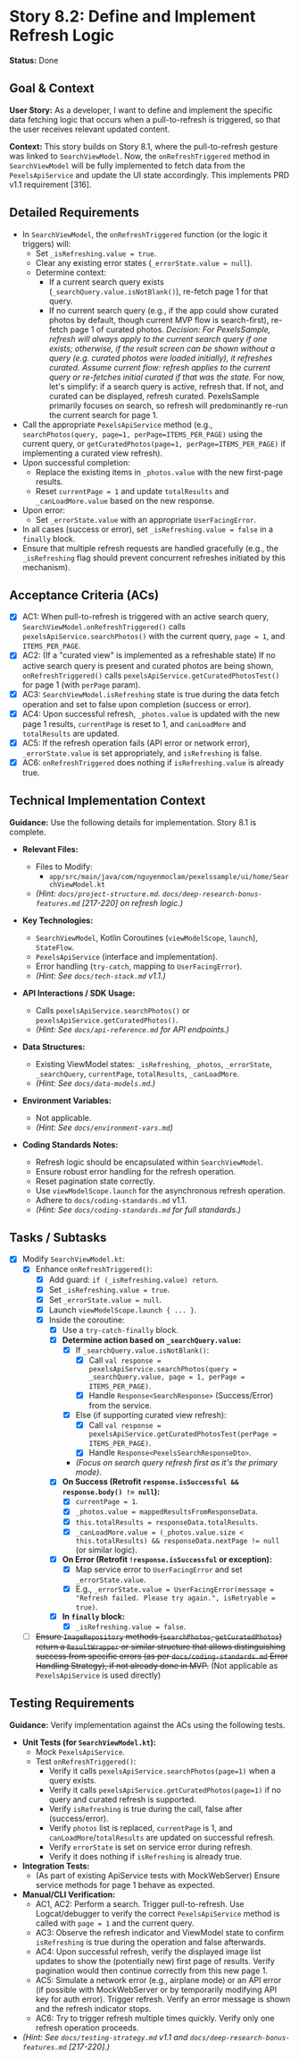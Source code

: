 # Story 8.2: Define and Implement Refresh Logic

**Status:** Done

## Goal & Context

**User Story:** As a developer, I want to define and implement the specific data fetching logic that occurs when a pull-to-refresh is triggered, so that the user receives relevant updated content.

**Context:** This story builds on Story 8.1, where the pull-to-refresh gesture was linked to `SearchViewModel`. Now, the `onRefreshTriggered` method in `SearchViewModel` will be fully implemented to fetch data from the `PexelsApiService` and update the UI state accordingly. This implements PRD v1.1 requirement [316].

## Detailed Requirements

* In `SearchViewModel`, the `onRefreshTriggered` function (or the logic it triggers) will:
    * Set `_isRefreshing.value = true`.
    * Clear any existing error states (`_errorState.value = null`).
    * Determine context:
        * If a current search query exists (`_searchQuery.value.isNotBlank()`), re-fetch page 1 for that query.
        * If no current search query (e.g., if the app could show curated photos by default, though current MVP flow is search-first), re-fetch page 1 of curated photos. *Decision: For PexelsSample, refresh will always apply to the current search query if one exists; otherwise, if the result screen can be shown without a query (e.g. curated photos were loaded initially), it refreshes curated. Assume current flow: refresh applies to the current query or re-fetches initial curated if that was the state.* For now, let's simplify: if a search query is active, refresh that. If not, and curated can be displayed, refresh curated. PexelsSample primarily focuses on search, so refresh will predominantly re-run the current search for page 1.
* Call the appropriate `PexelsApiService` method (e.g., `searchPhotos(query, page=1, perPage=ITEMS_PER_PAGE)` using the current query, or `getCuratedPhotos(page=1, perPage=ITEMS_PER_PAGE)` if implementing a curated view refresh).
* Upon successful completion:
    * Replace the existing items in `_photos.value` with the new first-page results.
    * Reset `currentPage = 1` and update `totalResults` and `_canLoadMore.value` based on the new response.
* Upon error:
    * Set `_errorState.value` with an appropriate `UserFacingError`.
* In all cases (success or error), set `_isRefreshing.value = false` in a `finally` block.
* Ensure that multiple refresh requests are handled gracefully (e.g., the `_isRefreshing` flag should prevent concurrent refreshes initiated by this mechanism).

## Acceptance Criteria (ACs)

* [X] AC1: When pull-to-refresh is triggered with an active search query, `SearchViewModel.onRefreshTriggered()` calls `pexelsApiService.searchPhotos()` with the current query, `page = 1`, and `ITEMS_PER_PAGE`.
* [X] AC2: (If a "curated view" is implemented as a refreshable state) If no active search query is present and curated photos are being shown, `onRefreshTriggered()` calls `pexelsApiService.getCuratedPhotosTest()` for page 1 (with `perPage` param).
* [X] AC3: `SearchViewModel.isRefreshing` state is true during the data fetch operation and set to false upon completion (success or error).
* [X] AC4: Upon successful refresh, `_photos.value` is updated with the new page 1 results, `currentPage` is reset to 1, and `canLoadMore` and `totalResults` are updated.
* [X] AC5: If the refresh operation fails (API error or network error), `_errorState.value` is set appropriately, and `isRefreshing` is false.
* [X] AC6: `onRefreshTriggered` does nothing if `isRefreshing.value` is already true.

## Technical Implementation Context

**Guidance:** Use the following details for implementation. Story 8.1 is complete.

* **Relevant Files:**
    * Files to Modify:
        * `app/src/main/java/com/nguyenmoclam/pexelssample/ui/home/SearchViewModel.kt`
    * _(Hint: `docs/project-structure.md`. `docs/deep-research-bonus-features.md` [217-220] on refresh logic.)_

* **Key Technologies:**
    * `SearchViewModel`, Kotlin Coroutines (`viewModelScope`, `launch`), `StateFlow`.
    * `PexelsApiService` (interface and implementation).
    * Error handling (`try-catch`, mapping to `UserFacingError`).
    * _(Hint: See `docs/tech-stack.md` v1.1.)_

* **API Interactions / SDK Usage:**
    * Calls `pexelsApiService.searchPhotos()` or `pexelsApiService.getCuratedPhotos()`.
    * _(Hint: See `docs/api-reference.md` for API endpoints.)_

* **Data Structures:**
    * Existing ViewModel states: `_isRefreshing`, `_photos`, `_errorState`, `_searchQuery`, `currentPage`, `totalResults`, `_canLoadMore`.
    * _(Hint: See `docs/data-models.md`.)_

* **Environment Variables:**
    * Not applicable.
    * _(Hint: See `docs/environment-vars.md`)_

* **Coding Standards Notes:**
    * Refresh logic should be encapsulated within `SearchViewModel`.
    * Ensure robust error handling for the refresh operation.
    * Reset pagination state correctly.
    * Use `viewModelScope.launch` for the asynchronous refresh operation.
    * Adhere to `docs/coding-standards.md` v1.1.
    * _(Hint: See `docs/coding-standards.md` for full standards.)_

## Tasks / Subtasks

* [X] Modify `SearchViewModel.kt`:
    * [X] Enhance `onRefreshTriggered()`:
        * [X] Add guard: `if (_isRefreshing.value) return`.
        * [X] Set `_isRefreshing.value = true`.
        * [X] Set `_errorState.value = null`.
        * [X] Launch `viewModelScope.launch { ... }`.
        * [X] Inside the coroutine:
            * [X] Use a `try-catch-finally` block.
            * [X] **Determine action based on `_searchQuery.value`:**
                * [X] If `_searchQuery.value.isNotBlank()`:
                    * [X] Call `val response = pexelsApiService.searchPhotos(query = _searchQuery.value, page = 1, perPage = ITEMS_PER_PAGE)`.
                    * [X] Handle `Response<SearchResponse>` (Success/Error) from the service.
                * [X] Else (if supporting curated view refresh):
                    * [X] Call `val response = pexelsApiService.getCuratedPhotosTest(perPage = ITEMS_PER_PAGE)`.
                    * [X] Handle `Response<PexelsSearchResponseDto>`.
                * *(Focus on search query refresh first as it's the primary mode)*.
            * [X] **On Success (Retrofit `response.isSuccessful && response.body() != null`):**
                * [X] `currentPage = 1`.
                * [X] `_photos.value = mappedResultsFromResponseData`.
                * [X] `this.totalResults = responseData.totalResults`.
                * [X] `_canLoadMore.value = (_photos.value.size < this.totalResults) && responseData.nextPage != null` (or similar logic).
            * [X] **On Error (Retrofit `!response.isSuccessful` or exception):**
                * [X] Map service error to `UserFacingError` and set `_errorState.value`.
                * [X] E.g., `_errorState.value = UserFacingError(message = "Refresh failed. Please try again.", isRetryable = true)`.
            * [X] **In `finally` block:**
                * [X] `_isRefreshing.value = false`.
    * [ ] ~~Ensure `ImageRepository` methods (`searchPhotos`, `getCuratedPhotos`) return a `ResultWrapper` or similar structure that allows distinguishing success from specific errors (as per `docs/coding-standards.md` Error Handling Strategy), if not already done in MVP.~~ (Not applicable as `PexelsApiService` is used directly)

## Testing Requirements

**Guidance:** Verify implementation against the ACs using the following tests.

* **Unit Tests (for `SearchViewModel.kt`):**
    * Mock `PexelsApiService`.
    * Test `onRefreshTriggered()`:
        * Verify it calls `pexelsApiService.searchPhotos(page=1)` when a query exists.
        * Verify it calls `pexelsApiService.getCuratedPhotos(page=1)` if no query and curated refresh is supported.
        * Verify `isRefreshing` is true during the call, false after (success/error).
        * Verify `photos` list is replaced, `currentPage` is 1, and `canLoadMore`/`totalResults` are updated on successful refresh.
        * Verify `errorState` is set on service error during refresh.
        * Verify it does nothing if `isRefreshing` is already true.
* **Integration Tests:**
    * (As part of existing ApiService tests with MockWebServer) Ensure service methods for page 1 behave as expected.
* **Manual/CLI Verification:**
    * AC1, AC2: Perform a search. Trigger pull-to-refresh. Use Logcat/debugger to verify the correct `PexelsApiService` method is called with `page = 1` and the current query.
    * AC3: Observe the refresh indicator and ViewModel state to confirm `isRefreshing` is true during the operation and false afterwards.
    * AC4: Upon successful refresh, verify the displayed image list updates to show the (potentially new) first page of results. Verify pagination would then continue correctly from this new page 1.
    * AC5: Simulate a network error (e.g., airplane mode) or an API error (if possible with MockWebServer or by temporarily modifying API key for auth error). Trigger refresh. Verify an error message is shown and the refresh indicator stops.
    * AC6: Try to trigger refresh multiple times quickly. Verify only one refresh operation proceeds.
* _(Hint: See `docs/testing-strategy.md` v1.1 and `docs/deep-research-bonus-features.md` [217-220].)_